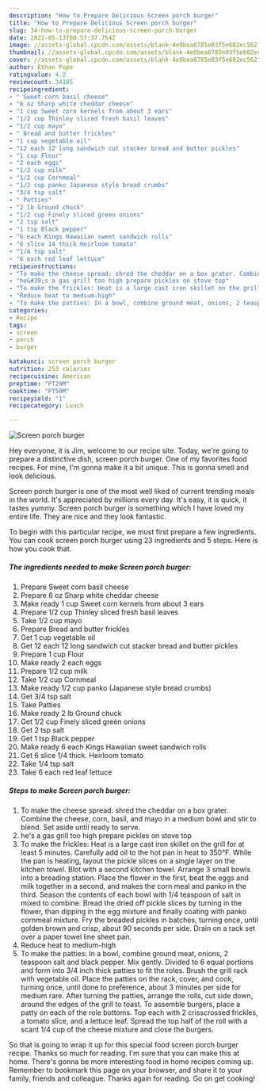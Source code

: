 ```yaml
---
description: "How to Prepare Delicious Screen porch burger"
title: "How to Prepare Delicious Screen porch burger"
slug: 34-how-to-prepare-delicious-screen-porch-burger
date: 2022-05-13T00:57:37.754Z
image: //assets-global.cpcdn.com/assets/blank-4e0bea6785e03f5e602ec562f230caae08da540cada707380b4fe1bbebba43da.png
thumbnail: //assets-global.cpcdn.com/assets/blank-4e0bea6785e03f5e602ec562f230caae08da540cada707380b4fe1bbebba43da.png
cover: //assets-global.cpcdn.com/assets/blank-4e0bea6785e03f5e602ec562f230caae08da540cada707380b4fe1bbebba43da.png
author: Ethan Pope
ratingvalue: 4.2
reviewcount: 34185
recipeingredient:
- " Sweet corn basil cheese"
- "6 oz Sharp white cheddar cheese"
- "1 cup Sweet corn kernels from about 3 ears"
- "1/2 cup Thinley sliced fresh basil leaves"
- "1/2 cup mayo"
- " Bread and butter frickles"
- "1 cup vegetable oil"
- "12 each 12 long sandwich cut stacker bread and butter pickles"
- "1 cup Flour"
- "2 each eggs"
- "1/2 cup milk"
- "1/2 cup Cornmeal"
- "1/2 cup panko Japanese style bread crumbs"
- "3/4 tsp salt"
- " Patties"
- "2 lb Ground chuck"
- "1/2 cup Finely sliced green onions"
- "2 tsp salt"
- "1 tsp Black pepper"
- "6 each Kings Hawaiian sweet sandwich rolls"
- "6 slice 14 thick Heirloom tomato"
- "1/4 tsp salt"
- "6 each red leaf lettuce"
recipeinstructions:
- "To make the cheese spread: shred the cheddar on a box grater. Combine the cheese, corn, basil, and mayo in a medium bowl and stir to blend. Set aside until ready to serve."
- "he&#39;s a gas grill too high prepare pickles on stove top"
- "To make the frickles: Heat is a large cast iron skillet on the grill for at least 5 minutes. Carefully add oil to the hot pan in heat to 350°F. While the pan is heating, layout the pickle slices on a single layer on the kitchen towel. Blot with a second kitchen towel. Arrange 3 small bowls into a breading station. Place the flower in the first, beat the eggs and milk together in a second, and makes the corn meal and panko in the third. Season the contents of each bowl with 1/4 teaspoon of salt in mixed to combine. Bread the dried off pickle slices by turning in the flower, than dipping in the egg mixture and finally coating with panko cornmeal mixture. Fry the breaded pickles in batches, turning once, until golden brown and crisp, about 90 seconds per side. Drain on a rack set over a paper towel line sheet pan."
- "Reduce heat to medium-high"
- "To make the patties: In a bowl, combine ground meat, onions, 2 teaspoon salt and black pepper. Mix gently. Divided to 6 equal portions and form into 3/4 inch thick patties to fit the roles. Brush the grill rack with vegetable oil. Place the patties on the rack, cover, and cook, turning once, until done to preference, about 3 minutes per side for medium rare. After turning the patties, arrange the rolls, cut side down, around the edges of the grill to toast. To assemble burgers, place a patty on each of the role bottoms. Top each with 2 crisscrossed frickles, a tomato slice, and a lettuce leaf. Spread the top half of the roll with a scant 1/4 cup of the cheese mixture and close the burgers."
categories:
- Recipe
tags:
- screen
- porch
- burger

katakunci: screen porch burger 
nutrition: 253 calories
recipecuisine: American
preptime: "PT29M"
cooktime: "PT50M"
recipeyield: "1"
recipecategory: Lunch

---
```



![Screen porch burger](//assets-global.cpcdn.com/assets/blank-4e0bea6785e03f5e602ec562f230caae08da540cada707380b4fe1bbebba43da.png)

Hey everyone, it is Jim, welcome to our recipe site. Today, we're going to prepare a distinctive dish, screen porch burger. One of my favorites food recipes. For mine, I'm gonna make it a bit unique. This is gonna smell and look delicious.

Screen porch burger is one of the most well liked of current trending meals in the world. It's appreciated by millions every day. It's easy, it is quick, it tastes yummy. Screen porch burger is something which I have loved my entire life. They are nice and they look fantastic.




To begin with this particular recipe, we must first prepare a few ingredients. You can cook screen porch burger using 23 ingredients and 5 steps. Here is how you cook that.

<!--inarticleads1-->

##### The ingredients needed to make Screen porch burger:

1. Prepare  Sweet corn basil cheese
1. Prepare 6 oz Sharp white cheddar cheese
1. Make ready 1 cup Sweet corn kernels from about 3 ears
1. Prepare 1/2 cup Thinley sliced fresh basil leaves
1. Take 1/2 cup mayo
1. Prepare  Bread and butter frickles
1. Get 1 cup vegetable oil
1. Get 12 each 12 long sandwich cut stacker bread and butter pickles
1. Prepare 1 cup Flour
1. Make ready 2 each eggs
1. Prepare 1/2 cup milk
1. Take 1/2 cup Cornmeal
1. Make ready 1/2 cup panko (Japanese style bread crumbs)
1. Get 3/4 tsp salt
1. Take  Patties
1. Make ready 2 lb Ground chuck
1. Get 1/2 cup Finely sliced green onions
1. Get 2 tsp salt
1. Get 1 tsp Black pepper
1. Make ready 6 each Kings Hawaiian sweet sandwich rolls
1. Get 6 slice 1/4 thick. Heirloom tomato
1. Take 1/4 tsp salt
1. Take 6 each red leaf lettuce




<!--inarticleads2-->

##### Steps to make Screen porch burger:

1. To make the cheese spread: shred the cheddar on a box grater. Combine the cheese, corn, basil, and mayo in a medium bowl and stir to blend. Set aside until ready to serve.
1. he&#39;s a gas grill too high prepare pickles on stove top
1. To make the frickles: Heat is a large cast iron skillet on the grill for at least 5 minutes. Carefully add oil to the hot pan in heat to 350°F. While the pan is heating, layout the pickle slices on a single layer on the kitchen towel. Blot with a second kitchen towel. Arrange 3 small bowls into a breading station. Place the flower in the first, beat the eggs and milk together in a second, and makes the corn meal and panko in the third. Season the contents of each bowl with 1/4 teaspoon of salt in mixed to combine. Bread the dried off pickle slices by turning in the flower, than dipping in the egg mixture and finally coating with panko cornmeal mixture. Fry the breaded pickles in batches, turning once, until golden brown and crisp, about 90 seconds per side. Drain on a rack set over a paper towel line sheet pan.
1. Reduce heat to medium-high
1. To make the patties: In a bowl, combine ground meat, onions, 2 teaspoon salt and black pepper. Mix gently. Divided to 6 equal portions and form into 3/4 inch thick patties to fit the roles. Brush the grill rack with vegetable oil. Place the patties on the rack, cover, and cook, turning once, until done to preference, about 3 minutes per side for medium rare. After turning the patties, arrange the rolls, cut side down, around the edges of the grill to toast. To assemble burgers, place a patty on each of the role bottoms. Top each with 2 crisscrossed frickles, a tomato slice, and a lettuce leaf. Spread the top half of the roll with a scant 1/4 cup of the cheese mixture and close the burgers.




So that is going to wrap it up for this special food screen porch burger recipe. Thanks so much for reading. I'm sure that you can make this at home. There's gonna be more interesting food in home recipes coming up. Remember to bookmark this page on your browser, and share it to your family, friends and colleague. Thanks again for reading. Go on get cooking!
